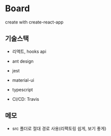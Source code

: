 # Board

create with create-react-app

## 기술스택

- 리액트, hooks api
- ant design
- jest
- material-ui
- typescript

- CI/CD: Travis

## 메모

- src 폴더로 절대 경로 사용(리팩토링 쉽게, 보기 좋게)
